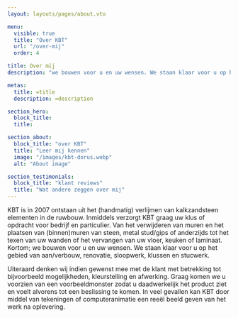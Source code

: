 ```yaml
---
layout: layouts/pages/about.vto

menu:
  visible: true
  title: "Over KBT"
  url: "/over-mij"
  order: 4

title: Over mij
description: "we bouwen voor u en uw wensen. We staan klaar voor u op het gebied van aan/verbouw, renovatie, sloopwerk, klussen en stucwerk."

metas:
  title: =title
  description: =description

section_hero:
  block_title:
  title:

section_about:
  block_title: "over KBT"
  title: "Leer mij kennen"
  image: "/images/kbt-dorus.webp"
  alt: "About image"

section_testimonials:
  block_title: "klant reviews"
  title: "Wat andere zeggen over mij"
---
```


KBT is in 2007 ontstaan uit het (handmatig) verlijmen van kalkzandsteen elementen in de ruwbouw. Inmiddels verzorgt KBT graag uw klus of opdracht voor bedrijf en particulier. Van het verwijderen van muren en het plaatsen van (binnen)muren van steen, metal stud/gips of anderzijds tot het texen van uw wanden of het vervangen van uw vloer, keuken of laminaat. Kortom; we bouwen voor u en uw wensen. We staan klaar voor u op het gebied van aan/verbouw, renovatie, sloopwerk, klussen en stucwerk.

Uiteraard denken wij indien gewenst mee met de klant met betrekking tot bijvoorbeeld mogelijkheden, kleurstelling en afwerking. Graag komen we u voorzien van een voorbeeldmonster zodat u daadwerkelijk het product ziet en voelt alvorens tot een beslissing te komen. In veel gevallen kan KBT door middel van tekeningen of computeranimatie een reeël beeld geven van het werk na oplevering.